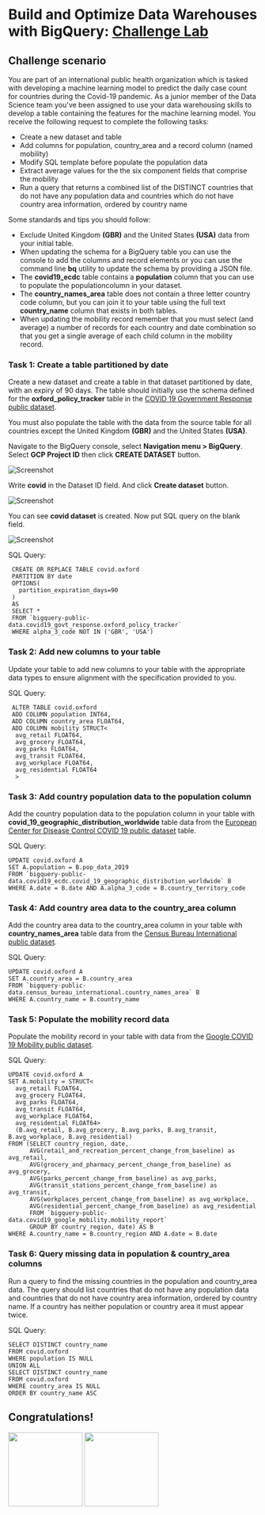 # Build and Optimize Data Warehouses with BigQuery: [Challenge Lab](https://www.qwiklabs.com/focuses/14341?parent=catalog)

## Challenge scenario
You are part of an international public health organization which is tasked with developing a machine learning model to predict the daily case count for countries during the Covid-19 pandemic. As a junior member of the Data Science team you've been assigned to use your data warehousing skills to develop a table containing the features for the machine learning model. You receive the following request to complete the following tasks:

- Create a new dataset and table
- Add columns for population, country_area and a record column (named mobility) 
- Modify SQL template before populate the population data 
- Extract average values for the the six component fields that comprise the mobility 
- Run a query that returns a combined list of the DISTINCT countries that do not have any population data and countries which do not have country area information, ordered by country name

Some standards and tips you should follow:
- Exclude United Kingdom **(GBR)** and the United States **(USA)** data from your initial table.
- When updating the schema for a BigQuery table you can use the console to add the columns and record elements or you can use the command line **bq** utility to update the schema by providing a JSON file.
- The **covid19_ecdc** table contains a **population** column that you can use to populate the populationcolumn in your dataset.
- The **country_names_area** table does not contain a three letter country code column, but you can join it to your table using the full text **country_name** column that exists in both tables.
- When updating the mobility record remember that you must select (and average) a number of records for each country and date combination so that you get a single average of each child column in the mobility record.

### Task 1: Create a table partitioned by date
Create a new dataset and create a table in that dataset partitioned by date, with an expiry of 90 days. The table should initially use the schema defined for the **oxford_policy_tracker** table in the [COVID 19 Government Response public dataset](https://console.cloud.google.com/bigquery?p=bigquery-public-data&d=covid19_govt_response&page=dataset).

You must also populate the table with the data from the source table for all countries except the United Kingdom **(GBR)** and the United States **(USA)**.

Navigate to the BigQuery console, select **Navigation menu > BigQuery**. Select **GCP Project ID** then click **CREATE DATASET** button.

![Screenshot](https://github.com/kkkkk317/qwiklabs-gcp/blob/main/img/Build-and-Optimize-BigQuery-1.png)

Write **covid** in the Dataset ID field. And click **Create dataset** button.

![Screenshot](https://github.com/kkkkk317/qwiklabs-gcp/blob/main/img/Build-and-Optimize-BigQuery-2.png)

You can see **covid dataset** is created. Now put SQL query on the blank field.

![Screenshot](https://github.com/kkkkk317/qwiklabs-gcp/blob/main/img/Build-and-Optimize-BigQuery-3.png)

SQL Query:
```
 CREATE OR REPLACE TABLE covid.oxford
 PARTITION BY date
 OPTIONS(
   partition_expiration_days=90
 )
 AS
 SELECT *
 FROM `bigquery-public-data.covid19_govt_response.oxford_policy_tracker`
 WHERE alpha_3_code NOT IN ('GBR', 'USA')
```

### Task 2: Add new columns to your table
Update your table to add new columns to your table with the appropriate data types to ensure alignment with the specification provided to you.

SQL Query:
```
 ALTER TABLE covid.oxford
 ADD COLUMN population INT64,
 ADD COLUMN country_area FLOAT64,
 ADD COLUMN mobility STRUCT<
  avg_retail FLOAT64,
  avg_grocery FLOAT64,
  avg_parks FLOAT64,
  avg_transit FLOAT64,
  avg_workplace FLOAT64,
  avg_residential FLOAT64
  >
```

### Task 3: Add country population data to the population column
Add the country population data to the population column in your table with **covid_19_geographic_distribution_worldwide** table data from the [European Center for Disease Control COVID 19 public dataset](https://console.cloud.google.com/bigquery?p=bigquery-public-data&d=covid19_ecdc&page=dataset) table.

SQL Query:
```
UPDATE covid.oxford A
SET A.population = B.pop_data_2019
FROM `bigquery-public-data.covid19_ecdc.covid_19_geographic_distribution_worldwide` B
WHERE A.date = B.date AND A.alpha_3_code = B.country_territory_code
```

### Task 4: Add country area data to the country_area column
Add the country area data to the country_area column in your table with **country_names_area** table data from the [Census Bureau International public dataset](https://console.cloud.google.com/bigquery?p=bigquery-public-data&d=census_bureau_international&page=dataset).

SQL Query:
```
UPDATE covid.oxford A
SET A.country_area = B.country_area
FROM `bigquery-public-data.census_bureau_international.country_names_area` B
WHERE A.country_name = B.country_name
```

### Task 5: Populate the mobility record data
Populate the mobility record in your table with data from the [Google COVID 19 Mobility public dataset](https://console.cloud.google.com/bigquery?p=bigquery-public-data&d=covid19_govt_response&page=dataset).

SQL Query:
```
UPDATE covid.oxford A
SET A.mobility = STRUCT<
  avg_retail FLOAT64,
  avg_grocery FLOAT64,
  avg_parks FLOAT64,
  avg_transit FLOAT64,
  avg_workplace FLOAT64,
  avg_residential FLOAT64>
  (B.avg_retail, B.avg_grocery, B.avg_parks, B.avg_transit, B.avg_workplace, B.avg_residential)
FROM (SELECT country_region, date, 
      AVG(retail_and_recreation_percent_change_from_baseline) as avg_retail,
      AVG(grocery_and_pharmacy_percent_change_from_baseline) as avg_grocery,
      AVG(parks_percent_change_from_baseline) as avg_parks,
      AVG(transit_stations_percent_change_from_baseline) as avg_transit,
      AVG(workplaces_percent_change_from_baseline) as avg_workplace,
      AVG(residential_percent_change_from_baseline) as avg_residential
      FROM `bigquery-public-data.covid19_google_mobility.mobility_report`
      GROUP BY country_region, date) AS B
WHERE A.country_name = B.country_region AND A.date = B.date
```

### Task 6: Query missing data in population & country_area columns
Run a query to find the missing countries in the population and country_area data. The query should list countries that do not have any population data and countries that do not have country area information, ordered by country name. If a country has neither population or country area it must appear twice.

SQL Query:
```
SELECT DISTINCT country_name
FROM covid.oxford
WHERE population IS NULL
UNION ALL
SELECT DISTINCT country_name
FROM covid.oxford
WHERE country_area IS NULL
ORDER BY country_name ASC
```


## Congratulations!
<img src="https://github.com/kkkkk317/qwiklabs-gcp/blob/main/img/BigQuery-for-Data-Warehousing.png" height="150" /> <img src="https://github.com/kkkkk317/qwiklabs-gcp/blob/main/img/Build-and-Optimize-Data-Warehouses-with-BigQuery.png" height="150" />
